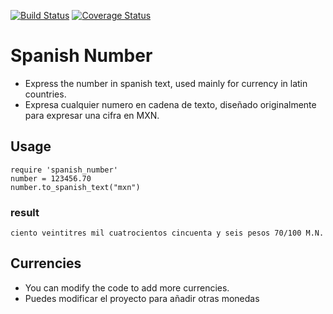 [![Build Status](https://travis-ci.org/rderoldan1/spanish_number.svg?branch=master)](https://travis-ci.org/rderoldan1/spanish_number)
[![Coverage Status](https://coveralls.io/repos/rderoldan1/spanish_number/badge.png)](https://coveralls.io/r/rderoldan1/spanish_number)


Spanish Number
=============

* Express the number in spanish text, used mainly for currency in latin countries.
* Expresa cualquier numero en cadena de texto, diseñado originalmente para expresar una cifra en MXN.

Usage
-------------
    require 'spanish_number'
    number = 123456.70
    number.to_spanish_text("mxn")
### result
    ciento veintitres mil cuatrocientos cincuenta y seis pesos 70/100 M.N.

Currencies
-------------

* You can modify the code to add more currencies.
* Puedes modificar el proyecto para añadir otras monedas
